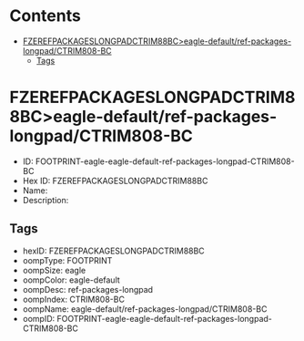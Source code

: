 



Contents
========

* [FZEREFPACKAGESLONGPADCTRIM88BC>eagle-default/ref-packages-longpad/CTRIM808-BC](#fzerefpackageslongpadctrim88bceagle-defaultref-packages-longpadctrim808-bc)
	* [Tags](#tags)

# FZEREFPACKAGESLONGPADCTRIM88BC>eagle-default/ref-packages-longpad/CTRIM808-BC

- ID: FOOTPRINT-eagle-eagle-default-ref-packages-longpad-CTRIM808-BC
- Hex ID: FZEREFPACKAGESLONGPADCTRIM88BC
- Name: 
- Description: 

## Tags

- hexID: FZEREFPACKAGESLONGPADCTRIM88BC
- oompType: FOOTPRINT
- oompSize: eagle
- oompColor: eagle-default
- oompDesc: ref-packages-longpad
- oompIndex: CTRIM808-BC
- oompName: eagle-default/ref-packages-longpad/CTRIM808-BC
- oompID: FOOTPRINT-eagle-eagle-default-ref-packages-longpad-CTRIM808-BC
